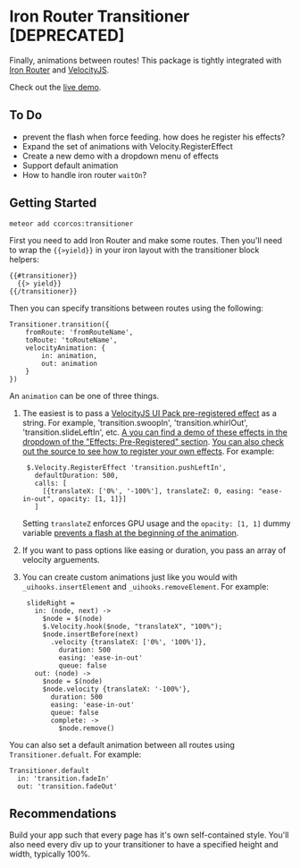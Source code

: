 # Iron Router Transitioner [DEPRECATED]

Finally, animations between routes! This package is tightly integrated with [Iron Router](https://github.com/EventedMind/iron-router) and [VelocityJS](http://julian.com/research/velocity/).

Check out the [live demo](http://ccorcos-transitioner.meteor.com).

## To Do

- prevent the flash when force feeding. how does he register his effects?
- Expand the set of animations with Velocity.RegisterEffect
- Create a new demo with a dropdown menu of effects
- Support default animation
- How to handle iron router `waitOn`?

## Getting Started

    meteor add ccorcos:transitioner

First you need to add Iron Router and make some routes. Then you'll need to wrap the `{{>yield}}` in your iron layout with the transitioner block helpers:

    {{#transitioner}}
      {{> yield}}
    {{/transitioner}}

Then you can specify transitions between routes using the following:

    Transitioner.transition({
        fromRoute: 'fromRouteName',
        toRoute: 'toRouteName',
        velocityAnimation: {
            in: animation,
            out: animation
        }
    })

An `animation` can be one of three things. 

1. The easiest is to pass a [VelocityJS UI Pack pre-registered effect](http://julian.com/research/velocity/#uiPack) as a string. For example, 'transition.swoopIn', 'transition.whirlOut', 'transition.slideLeftIn', etc. [A you can find a demo of these effects in the dropdown of the "Effects: Pre-Registered" section](http://julian.com/research/velocity/#uiPack). [You can also check out the source to see how to register your own effects](https://github.com/julianshapiro/velocity/blob/master/velocity.ui.js#L299). For example:

        $.Velocity.RegisterEffect 'transition.pushLeftIn', 
          defaultDuration: 500,
          calls: [
            [{translateX: ['0%', '-100%'], translateZ: 0, easing: "ease-in-out", opacity: [1, 1]}]
          ]

    Setting `translateZ` enforces GPU usage and the `opacity: [1, 1]` dummy variable [prevents a flash at the beginning of the animation](https://github.com/julianshapiro/velocity/issues/422#issuecomment-74593585).

2. If you want to pass options like easing or duration, you pass an array of velocity arguements.

3. You can create custom animations just like you would with `_uihooks.insertElement` and `_uihooks.removeElement`. For example:

        slideRight = 
          in: (node, next) ->
            $node = $(node)
            $.Velocity.hook($node, "translateX", "100%");
            $node.insertBefore(next)
              .velocity {translateX: ['0%', '100%']},
                duration: 500
                easing: 'ease-in-out'
                queue: false
          out: (node) ->
            $node = $(node)
            $node.velocity {translateX: '-100%'},
              duration: 500
              easing: 'ease-in-out'
              queue: false
              complete: -> 
                $node.remove()

You can also set a default animation between all routes using `Transitioner.defualt`. For example:

    Transitioner.default
      in: 'transition.fadeIn'
      out: 'transition.fadeOut'

## Recommendations

Build your app such that every page has it's own self-contained style. You'll also need every div up to your transitioner to have a specified height and width, typically 100%.